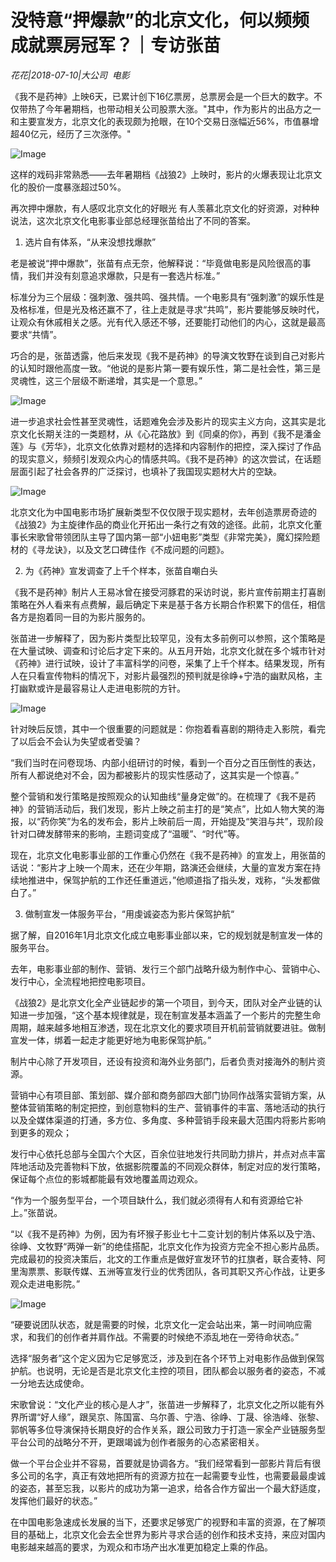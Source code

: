 # 没特意“押爆款”的北京文化，何以频频成就票房冠军？｜专访张苗

*花花|2018-07-10|大公司 
                                                电影*

《我不是药神》上映6天，已累计创下16亿票房，总票房会是一个巨大的数字。不仅带热了今年暑期档，也带动相关公司股票大涨。"其中，作为影片的出品方之一和主要宣发方，北京文化的表现颇为抢眼，在10个交易日涨幅近56%，市值暴增超40亿元，经历了三次涨停。"

![Image](http://p1.pstatp.com/large/pgc-image/1531270417969061781827e)

这样的戏码非常熟悉——去年暑期档《战狼2》上映时，影片的火爆表现让北京文化的股价一度暴涨超过50%。

再次押中爆款，有人感叹北京文化的好眼光 有人羡慕北京文化的好资源，对种种说法，这次北京文化电影事业部总经理张苗给出了不同的答案。

1. 选片自有体系，“从来没想找爆款”

老是被说“押中爆款”，张苗有点无奈，他解释说：“毕竟做电影是风险很高的事情，我们并没有刻意追求爆款，只是有一套选片标准。”

标准分为三个层级：强刺激、强共鸣、强共情。一个电影具有“强刺激”的娱乐性是及格标准，但是光及格还赢不了，往上走就是寻求“共鸣”，影片要能够反映时代，让观众有休戚相关之感。光有代入感还不够，还要能打动他们的内心，这就是最高要求“共情”。

巧合的是，张苗透露，他后来发现《我不是药神》的导演文牧野在谈到自己对影片的认知时跟他高度一致。“他说的是影片第一要有娱乐性，第二是社会性，第三是灵魂性，这三个层级不断递增，其实是一个意思。”

![Image](http://p1.pstatp.com/large/pgc-image/1531270418276661edf79c4)

进一步追求社会性甚至灵魂性，话题难免会涉及影片的现实主义方向，这其实是北京文化长期关注的一类题材，从《心花路放》到《同桌的你》，再到《我不是潘金莲》与《芳华》，北京文化依靠对题材的选择和内容制作的把控，深入探讨了作品的现实意义，频频引发观众内心的情感共鸣。《我不是药神》的这次尝试，在话题层面引起了社会各界的广泛探讨，也填补了我国现实题材大片的空缺。

![Image](http://p1.pstatp.com/large/pgc-image/153127041845358819d8532)

北京文化为中国电影市场扩展新类型不仅仅限于现实题材，去年创造票房奇迹的《战狼2》为主旋律作品的商业化开拓出一条行之有效的途径。此前，北京文化董事长宋歌曾带领团队主导了国内第一部“小妞电影”类型《非常完美》，魔幻探险题材的《寻龙诀》，以及文艺口碑佳作《不成问题的问题》。

2. 为《药神》宣发调查了上千个样本，张苗自嘲白头

《我不是药神》制片人王易冰曾在接受河豚君的采访时说，影片宣传前期主打喜剧策略在外人看来有点费解，最后确定下来是基于各方长期合作积累下的信任，相信各方是抱着同一目的为影片服务的。

张苗进一步解释了，因为影片类型比较罕见，没有太多前例可以参照，这个策略是在大量试映、调查和讨论后才定下来的。从五月开始，北京文化就在多个城市针对《药神》进行试映，设计了丰富科学的问卷，采集了上千个样本。结果发现，所有人在只看宣传物料的情况下，对影片最强烈的预判就是徐峥+宁浩的幽默风格，主打幽默或许是最容易让人走进电影院的方针。

![Image](http://p3.pstatp.com/large/pgc-image/1531270418179a59cd8405a)

针对映后反馈，其中一个很重要的问题就是：你抱着看喜剧的期待走入影院，看完了以后会不会认为失望或者受骗？

“我们当时在问卷现场、内部小组研讨的时候，看到一个百分之百压倒性的表达，所有人都说绝对不会，因为都被影片的现实性感动了，这其实是一个惊喜。”

整个营销和发行策略是按照观众的认知曲线“量身定做”的。在梳理了《我不是药神》的营销活动后，我们发现，影片上映之前主打的是“笑点”，比如人物大笑的海报，以“药你笑”为名的发布会，影片上映前后一周，开始提及“笑泪与共”，现阶段针对口碑发酵带来的影响，主题词变成了“温暖”、“时代”等。

现在，北京文化电影事业部的工作重心仍然在《我不是药神》的宣发上，用张苗的话说：“影片才上映一个周末，还在少年期，路演还会继续，大量的宣发方案在持续地推进中，保驾护航的工作还任重道远，”他顺道指了指头发，戏称，“头发都做白了。”

3. 做制宣发一体服务平台，“用虔诚姿态为影片保驾护航“

据了解，自2016年1月北京文化成立电影事业部以来，它的规划就是制宣发一体的服务平台。

去年，电影事业部的制作、营销、发行三个部门战略升级为制作中心、营销中心、发行中心，全流程地把控电影项目。

《战狼2》是北京文化全产业链起步的第一个项目，到今天，团队对全产业链的认知进一步加强，“这个基本规律就是，现在制宣发基本涵盖了一个影片的完整生命周期，越来越多地相互渗透，现在北京文化的要求项目开机前营销就要进驻。做制宣发一体，绑着一起走才能更好地为电影保驾护航。”

制片中心除了开发项目，还设有投资和海外业务部门，后者负责对接海外的制片资源。

营销中心有项目部、策划部、媒介部和商务部四大部门协同作战落实营销方案，从整体营销策略的制定把控，到创意物料的生产、营销事件的丰富、落地活动的执行以及全媒体渠道的打通，多方位、多角度、多种营销手段来最大范围内将影片影响到更多的观众；

发行中心依托总部与全国六个大区，百余位驻地发行共同助力排片，并点对点丰富阵地活动及完善物料下放，依据影院覆盖的不同观众群体，制定对应的发行策略，保证每个点位的影城都能最有效地覆盖周边观众。

“作为一个服务型平台，一个项目缺什么，我们就必须得有人和有资源给它补上。”张苗说。

“以《我不是药神》为例，因为有坏猴子影业七十二变计划的制片体系以及宁浩、徐峥、文牧野“两弹一新”的绝佳搭配，北京文化作为投资方完全不担心影片品质。完成最初的投资决策后，北文的工作重点是做好宣发环节的扛旗者，联合麦特、阿里淘票票、影联传媒、五洲等宣发行业的优秀团队，各司其职又齐心作战，让更多观众走进电影院。”

![Image](http://p3.pstatp.com/large/pgc-image/153127041824512a904d587)

“硬要说团队状态，就是需要的时候，北京文化一定会站出来，第一时间响应需求，和我们的创作者并肩作战。不需要的时候绝不添乱地在一旁待命状态。”

选择“服务者”这个定义因为它足够宽泛，涉及到在各个环节上对电影作品做到保驾护航。也说明，无论是否是北京文化主控的项目，团队都会以服务者的姿态，不减一分地去达成使命。

宋歌曾说：“文化产业的核心是人才”，张苗进一步解释了，北京文化之所以能有外界所谓“好人缘”，跟吴京、陈国富、乌尔善、宁浩、徐峥、丁晟、徐浩峰、张黎、郭帆等多位导演保持长期良好的合作关系，跟公司致力于打造一家全产业链服务型平台公司的战略分不开，更跟竭诚为创作者服务的心态紧密相关。

做一个平台企业并不容易，首要就是协调各方。“我们经常看到一部影片背后有很多公司的名字，真正有效地把所有的资源方拉在一起需要专业性，也需要最最虔诚的姿态，甚至忘我，以影片的成功为第一追求，给各合作方留出一个最大舒适度，发挥他们最好的状态。”

在中国电影急速成长发展的当下，还要求足够宽广的视野和丰富的资源，在了解项目的基础上，北京文化会去全世界为影片寻求合适的创作和技术支持，来应对国内电影越来越高的要求，为观众和市场产出水准更加稳定上乘的作品。

